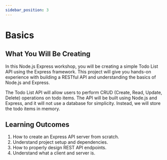 ```yaml
---
sidebar_position: 3
---
```


# Basics

## What You Will Be Creating

In this Node.js Express workshop, you will be creating a simple Todo List API using the Express framework. This project will give you hands-on experience with building a RESTful API and understanding the basics of Node.js and Express.

The Todo List API will allow users to perform CRUD (Create, Read, Update, Delete) operations on todo items. The API will be built using Node.js and Express, and it will not use a database for simplicity. Instead, we will store the todo items in memory.

## Learning Outcomes
1. How to create an Express API server from scratch.
2. Understand project setup and dependencies.
3. How to properly design REST API endpoints.
4. Understand what a client and server is.

